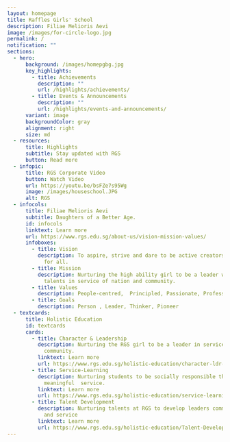 ```yaml
---
layout: homepage
title: Raffles Girls' School
description: Filiae Melioris Aevi
image: /images/for-circle-logo.jpg
permalink: /
notification: ""
sections:
  - hero:
      background: /images/homepgbg.jpg
      key_highlights:
        - title: Achievements
          description: ""
          url: /highlights/achievements/
        - title: Events & Announcements
          description: ""
          url: /highlights/events-and-announcements/
      variant: image
      backgroundColor: gray
      alignment: right
      size: md
  - resources:
      title: Highlights
      subtitle: Stay updated with RGS
      button: Read more
  - infopic:
      title: RGS Corporate Video
      button: Watch Video
      url: https://youtu.be/bsFZe7s95Wg
      image: /images/houseschool.JPG
      alt: RGS
  - infocols:
      title: Filiae Melioris Aevi
      subtitle: Daughters of a Better Age.
      id: infocols
      linktext: Learn more
      url: https://www.rgs.edu.sg/about-us/vision-mission-values/
      infoboxes:
        - title: Vision
          description: To aspire, strive and dare to be active creators of a better age
            for all.
        - title: Mission
          description: Nurturing the high ability girl to be a leader who will realise her
            talents in service of nation and community.
        - title: Values
          description: People-centred,  Principled, Passionate, Professional
        - title: Goals
          description: Person , Leader, Thinker, Pioneer
  - textcards:
      title: Holistic Education
      id: textcards
      cards:
        - title: Character & Leadership
          description: Nurturing the RGS girl to be a leader in service of the nation and
            community.
          linktext: Learn more
          url: https://www.rgs.edu.sg/holistic-education/character-ldr-edu/
        - title: Service-Learning
          description: Nurturing students to be socially responsible through
            meaningful  service.
          linktext: Learn more
          url: https://www.rgs.edu.sg/holistic-education/service-learning/
        - title: Talent Development
          description: Nurturing talents at RGS to develop leaders committed to excellence
            and service
          linktext: Learn more
          url: https://www.rgs.edu.sg/holistic-education/Talent-Development/td/
---
```

